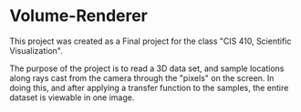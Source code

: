 # Volume-Renderer

This project was created as a Final project for the class "CIS 410, Scientific Visualization".

The purpose of the project is to read a 3D data set, and sample locations along rays cast from the camera through the "pixels" on the screen. In doing this, and after applying a transfer function to the samples, the entire dataset is viewable in one image. 
